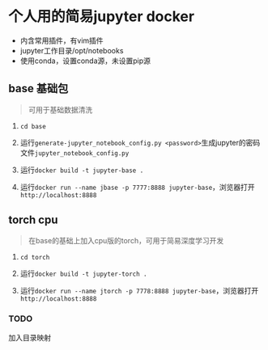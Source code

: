# 个人用的简易jupyter docker

- 内含常用插件，有vim插件
- jupyter工作目录/opt/notebooks
- 使用conda，设置conda源，未设置pip源


## base 基础包

> 可用于基础数据清洗

1. `cd base`

1. 运行`generate-jupyter_notebook_config.py <password>`生成jupyter的密码文件`jupyter_notebook_config.py`

1. 运行`docker build -t jupyter-base .`


1. 运行`docker run --name jbase -p 7777:8888 jupyter-base`，浏览器打开`http://localhost:8888`

## torch cpu

> 在base的基础上加入cpu版的torch，可用于简易深度学习开发

1. `cd torch`

1. 运行`docker build -t jupyter-torch .`

1. 运行`docker run --name jtorch -p 7778:8888 jupyter-base`，浏览器打开`http://localhost:8888`

### TODO

加入目录映射
